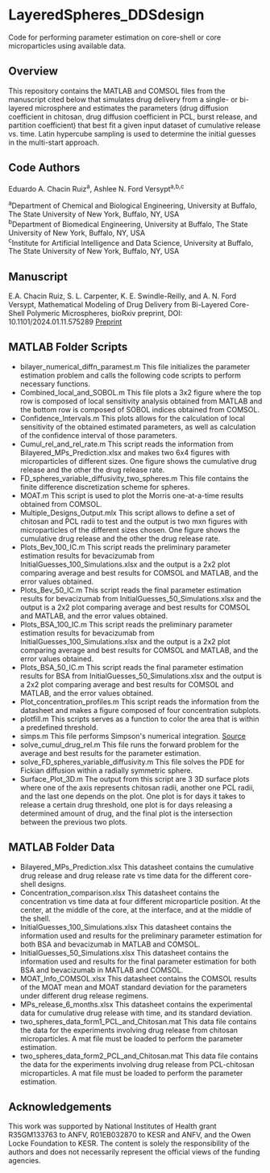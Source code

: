 # LayeredSpheres_DDSdesign
Code for performing parameter estimation on core-shell or core microparticles using available data.


## Overview
This repository contains the MATLAB and COMSOL files from the manuscript cited below that simulates drug delivery from a single- or bi-layered microsphere and estimates the parameters (drug diffusion coefficient in chitosan, drug diffusion coefficient in PCL, burst release, and partition coefficient) that best fit a given input dataset of cumulative release vs. time. Latin hypercube sampling is used to determine the initial guesses in the multi-start approach.

## Code Authors
Eduardo A. Chacin Ruiz<sup>a</sup>,  Ashlee N. Ford Versypt<sup>a,b,c</sup>

<sup>a</sup>Department of Chemical and Biological Engineering, University at Buffalo, The State University of New York, Buffalo, NY, USA<br/>
<sup>b</sup>Department of Biomedical Engineering, University at Buffalo, The State University of New York, Buffalo, NY, USA<br/>
<sup>c</sup>Institute for Artificial Intelligence and Data Science, University at Buffalo, The State University of New York, Buffalo, NY, USA<br/>

## Manuscript
E.A. Chacin Ruiz, S. L. Carpenter, K. E. Swindle-Reilly, and A. N. Ford Versypt, Mathematical Modeling of Drug Delivery from Bi-Layered Core-Shell Polymeric Microspheres, bioRxiv preprint, DOI: 10.1101/2024.01.11.575289 [Preprint](https://doi.org/10.1101/2024.01.11.575289)

## MATLAB Folder Scripts
* bilayer_numerical_diffn_paramest.m This file initializes the parameter estimation problem and calls the following code scripts to perform necessary functions.
* Combined_local_and_SOBOL.m This file plots a 3x2 figure where the top row is composed of local sensitivity analysis obtained from MATLAB and the bottom row is composed of SOBOL indices obtained from COMSOL.
* Confidence_Intervals.m This plots allows for the calculation of local sensitivity of the obtained estimated parameters, as well as calculation of the confidence interval of those parameters.
* Cumul_rel_and_rel_rate.m This script reads the information from Bilayered_MPs_Prediction.xlsx and makes two 6x4 figures with microparticles of different sizes. One figure shows the cumulative drug release and the other the drug release rate.
* FD_spheres_variable_diffusivity_two_spheres.m This file contains the finite difference discretization scheme for spheres.
* MOAT.m This script is used to plot the Morris one-at-a-time results obtained from COMSOL.
* Multiple_Designs_Output.mlx This script allows to define a set of chitosan and PCL radii to test and the output is two mxn figures with microparticles of the different sizes chosen. One figure shows the cumulative drug release and the other the drug release rate.
* Plots_Bev_100_IC.m This script reads the preliminary parameter estimation results for bevacizumab from InitialGuesses_100_Simulations.xlsx and the output is a 2x2 plot comparing average and best results for COMSOL and MATLAB, and the error values obtained.
* Plots_Bev_50_IC.m This script reads the final parameter estimation results for bevacizumab from InitialGuesses_50_Simulations.xlsx and the output is a 2x2 plot comparing average and best results for COMSOL and MATLAB, and the error values obtained.
* Plots_BSA_100_IC.m This script reads the preliminary parameter estimation results for bevacizumab from InitialGuesses_100_Simulations.xlsx and the output is a 2x2 plot comparing average and best results for COMSOL and MATLAB, and the error values obtained.
* Plots_BSA_50_IC.m This script reads the final parameter estimation results for BSA from InitialGuesses_50_Simulations.xlsx and the output is a 2x2 plot comparing average and best results for COMSOL and MATLAB, and the error values obtained.
* Plot_concentration_profiles.m This script reads the information from the datasheet and makes a figure composed of four concentration subplots.
* plotfill.m This scripts serves as a function to color the area that is within a predefined threshold.
* simps.m This file performs Simpson's numerical integration. [Source](https://www.mathworks.com/matlabcentral/fileexchange/25754-simpson-s-rule-for-numerical-integration)
* solve_cumul_drug_rel.m This file runs the forward problem for the average and best results for the parameter estimation.
* solve_FD_spheres_variable_diffusivity.m This file solves the PDE for Fickian diffusion within a radially symmetric sphere.
* Surface_Plot_3D.m The output from this script are 3 3D surface plots where one of the axis represents chitosan radii, another one PCL radii, and the last one depends on the plot. One plot is for days it takes to release a certain drug threshold, one plot is for days releasing a determined amount of drug, and the final plot is the intersection between the previous two plots.

## MATLAB Folder Data
* Bilayered_MPs_Prediction.xlsx This datasheet contains the cumulative drug release and drug release rate vs time data for the different core-shell designs.
* Concentration_comparison.xlsx This datasheet contains the concentration vs time data at four different microparticle position. At the center, at the middle of the core, at the interface, and at the middle of the shell.
* InitialGuesses_100_Simulations.xlsx This datasheet contains the information used and results for the preliminary parameter estimation for both BSA and bevacizumab in MATLAB and COMSOL.
* InitialGuesses_50_Simulations.xlsx This datasheet contains the information used and results for the final parameter estimation for both BSA and bevacizumab in MATLAB and COMSOL.
* MOAT_Info_COMSOL.xlsx This datasheet contains the COMSOL results of the MOAT mean and MOAT standard deviation for the parameters under different drug release regimens.
* MPs_release_6_months.xlsx This datasheet contains the experimental data for cumulative drug release with time, and its standard deviation.
* two_spheres_data_form1_PCL_and_Chitosan.mat This data file contains the data for the experiments involving drug release from chitosan microparticles. A mat file must be loaded to perform the parameter estimation.
* two_spheres_data_form2_PCL_and_Chitosan.mat This data file contains the data for the experiments involving drug release from PCL-chitosan microparticles. A mat file must be loaded to perform the parameter estimation.


## Acknowledgements
This work was supported by National Institutes of Health grant R35GM133763 to ANFV, R01EB032870 to KESR and ANFV, and the Owen Locke Foundation to KESR. The content is solely the responsibility of the authors and does not necessarily represent the official views of the funding agencies.

